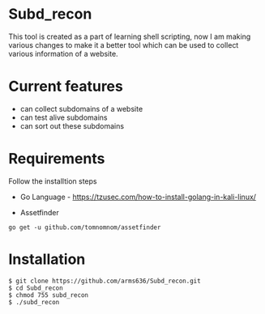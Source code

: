 # Subd_recon
This tool is created as a part of learning shell scripting, now I am making various changes to make it a better tool which can be used to collect various information of a website.

# Current features
- can collect subdomains of a website
- can test alive subdomains
- can sort out these subdomains

# Requirements
Follow the installtion steps
- Go Language  - https://tzusec.com/how-to-install-golang-in-kali-linux/

- Assetfinder
```
go get -u github.com/tomnomnom/assetfinder
```

# Installation
```
$ git clone https://github.com/arms636/Subd_recon.git
$ cd Subd_recon
$ chmod 755 subd_recon
$ ./subd_recon
```
